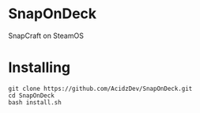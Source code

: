 # SnapOnDeck
SnapCraft on SteamOS


# Installing 
``` 
git clone https://github.com/AcidzDev/SnapOnDeck.git
cd SnapOnDeck
bash install.sh 
```
